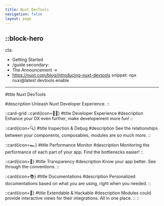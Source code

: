 ```yaml
---
title: Nuxt DevTools
navigation: false
layout: page
---
```


::block-hero
---
cta:
  - Getting Started
  - /guide
secondary:
  - The Announcement →
  - https://nuxt.com/blog/introducing-nuxt-devtools
snippet: npx nuxi@latest devtools enable
---

#title
Nuxt DevTools

#description
Unleash Nuxt Developer Experience.
::

::card-grid
  ::card{icon=🧑‍💻}
  #title
  Developer Experience
  #description
  Enhance your DX even further, make developement more fun!
  ::

  ::card{icon=🔍}
  #title
  Inspection & Debug
  #description
  See the relationships between your components, composables, modules are so much more.
  ::

  ::card{icon=🏎️}
  #title
  Performance Monitor
  #description
  Monitoring the performance of each part of your app. Find the bottlenecks easier!
  ::

  ::card{icon=🥽}
  #title
  Transparency
  #description
  Know your app better. See through the conventions.
  ::

  ::card{icon=📚}
  #title
  Documentations
  #description
  Personalized documentations based on what you are using, right when you needed.
  ::

  ::card{icon=🔌}
  #title
  Extendable & Hackable
  #description
  Modules could provide interactive views for their integrations. All in one place.
  ::
::
